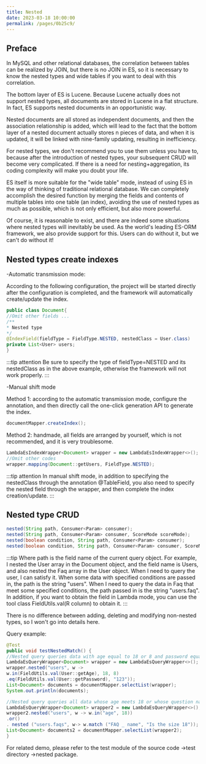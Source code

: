 ```yaml
---
title: Nested
date: 2023-03-18 10:00:00
permalink: /pages/0b25c9/
---
```


## Preface

In MySQL and other relational databases, the correlation between tables can be realized by JOIN, but there is no JOIN in ES, so it is necessary to know the nested types and wide tables if you want to deal with this correlation.

The bottom layer of ES is Lucene. Because Lucene actually does not support nested types, all documents are stored in Lucene in a flat structure. In fact, ES supports nested documents in an opportunistic way.

Nested documents are all stored as independent documents, and then the association relationship is added, which will lead to the fact that the bottom layer of a nested document actually stores n pieces of data, and when it is updated, it will be linked with nine-family updating, resulting in inefficiency.

For nested types, we don't recommend you to use them unless you have to, because after the introduction of nested types, your subsequent CRUD will become very complicated. If there is a need for nesting+aggregation, its coding complexity will make you doubt your life.

ES itself is more suitable for the "wide table" mode, instead of using ES in the way of thinking of traditional relational database. We can completely accomplish the desired function by merging the fields and contents of multiple tables into one table (an index), avoiding the use of nested types as much as possible, which is not only efficient, but also more powerful.

Of course, it is reasonable to exist, and there are indeed some situations where nested types will inevitably be used. As the world's leading ES-ORM framework, we also provide support for this. Users can do without it, but we can't do without it!

## Nested types create indexes

-Automatic transmission mode:

According to the following configuration, the project will be started directly after the configuration is completed, and the framework will automatically create/update the index.

```java
public class Document{
//Omit other fields ...
/**
* Nested type
*/
@IndexField(fieldType = FieldType.NESTED, nestedClass = User.class)
private List<User> users;
}
```

:::tip attention
Be sure to specify the type of fieldType=NESTED and its nestedClass as in the above example, otherwise the framework will not work properly.
:::

-Manual shift mode

Method 1: according to the automatic transmission mode, configure the annotation, and then directly call the one-click generation API to generate the index.

```java
documentMapper.createIndex();
```

Method 2: handmade, all fields are arranged by yourself, which is not recommended, and it is very troublesome.

```java
LambdaEsIndexWrapper<Document> wrapper = new LambdaEsIndexWrapper<>();
//Omit other codes
wrapper.mapping(Document::getUsers, FieldType.NESTED);
```

:::tip attention
In manual shift mode, in addition to specifying the nestedClass through the annotation @TableField, you also need to specify the nested field through the wrapper, and then complete the index creation/update.
:::


## Nested type CRUD

```java
nested(String path, Consumer<Param> consumer);
nested(String path, Consumer<Param> consumer, ScoreMode scoreMode);
nested(boolean condition, String path, Consumer<Param> consumer);
nested(boolean condition, String path, Consumer<Param> consumer, ScoreMode scoreMode);
```

:::tip
Where path is the field name of the current query object. For example, I nested the User array in the Document object, and the field name is Users, and also nested the Faq array in the User object. When I need to query the user, I can satisfy it.
When some data with specified conditions are passed in, the path is the string "users". When I need to query the data in Faq that meet some specified conditions, the path passed in is the string "users.faq".
In addition, if you want to obtain the field in Lambda mode, you can use the tool class FieldUtils.val(R column) to obtain it.
:::

There is no difference between adding, deleting and modifying non-nested types, so I won't go into details here.

Query example:

```java
@Test
public void testNestedMatch() {
//Nested query queries data with age equal to 18 or 8 and password equal to 123.
LambdaEsQueryWrapper<Document> wrapper = new LambdaEsQueryWrapper<>();
wrapper.nested("users", w ->
w.in(FieldUtils.val(User::getAge), 18, 8)
.eq(FieldUtils.val(User::getPassword), "123"));
List<Document> documents = documentMapper.selectList(wrapper);
System.out.println(documents);

//Nested query queries all data whose age meets 18 or whose question name matches' Is the size also 18'.
LambdaEsQueryWrapper<Document> wrapper2 = new LambdaEsQueryWrapper<>();
wrapper2.nested("users", w -> w.in("age", 18))
.or()
. nested ("users.faqs", w-> w.match ("FAQ _ name", "Is the size 18"));
List<Document> documents2 = documentMapper.selectList(wrapper2);
}
```

For related demo, please refer to the test module of the source code ->test directory ->nested package.



